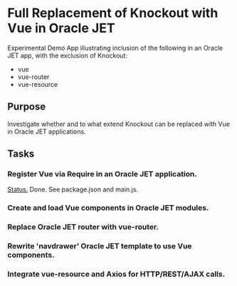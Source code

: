 # Full Replacement of Knockout with Vue in Oracle JET

Experimental Demo App illustrating inclusion of 
the following in an Oracle JET app, with the exclusion
of Knockout:

   * vue
   * vue-router
   * vue-resource

## Purpose 

Investigate whether and to what extend Knockout can
be replaced with Vue in Oracle JET applications.

## Tasks

### Register Vue via Require in an Oracle JET application.

<u>Status.</u> Done. See package.json and main.js.

### Create and load Vue components in Oracle JET modules.

### Replace Oracle JET router with vue-router.

### Rewrite 'navdrawer' Oracle JET template to use Vue components.

### Integrate vue-resource and Axios for HTTP/REST/AJAX calls.
